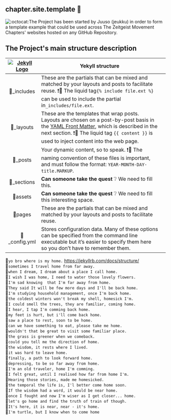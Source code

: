 ## chapter.site.template 🚪 
![:octocat:](https://assets-cdn.github.com/images/icons/emoji/octocat.png ":octocat:")The Project has been started by Juuso (jeukku) in order to form a template example that could be used across The Zeitgeist Movement Chapters' websites hosted on any GitHub Repository.

## The Project's main structure description

| [![Jekyll Logo](http://u.cubeupload.com/boqsc/jekyllsmall.png)](https://jekyllrb.com/docs/home/) | Yekyll structure  | |
|:-:|-|-|
| 📂_includes | These are the partials that can be mixed and matched by your layouts and posts to facilitate reuse. ❗️🚩 The liquid tag`{% include file.ext %}` can be used to include the partial in`_includes/file.ext`. |
| 📂_layouts | These are the templates that wrap posts. Layouts are chosen on a post-by-post basis in the [YAML Front Matter](http://127.0.0.1:4000/docs/frontmatter/), which is described in the next section. ❗️🚩 The liquid tag `{{ content }}` is used to inject content into the web page. |
| 📂_posts | Your dynamic content, so to speak. ❗️🚩 The naming convention of these files is important, and must follow the format: `YEAR-MONTH-DAY-title.MARKUP`. |
| 📂_sections | **Can someone take the quest** ❔ We need to fill this. |
| 📂assets | **Can someone take the quest** ❔ We need to fill this interesting space. |
| 📂pages | These are the partials that can be mixed and matched by your layouts and posts to facilitate reuse.  |
| 📄_config.yml | Stores configuration data. Many of these options can be specified from the command line executable but it’s easier to specify them here so you don’t have to remember them.
  
🐢`yo bro where is my home.` https://jekyllrb.com/docs/structure/  
🐢`sometimes I travel home from far away.`  
🐢`when I dream, I dream about a place I call home.`  
🐢`I wish I was home, I need to water those lovely flowers.`  
🐢`I'm sad knowing  that I'm far away from home.`  
🐢`They said It will be few more days and I'll be back home.`  
🐢`I'm studying household management, once I'm back home.`  
🐢`the coldest winters won't break my shell, homesick I'm.`  
🐢`I could smell the trees, they are familiar, coming home.`  
🐢`I hear, I tap I'm comming back home.`  
🐢`my feet is hurt, but i'll come back home.`  
🐢`saw a place to rest, soon to be home.`  
🐢`can we have something to eat, please take me home.`  
🐢`wouldn't that be great to visit some familiar place.`  
🐢`the grass is greener when we comeback.`  
🐢`could you tell me the direction of home.`  
🐢`the wisdom, it rests where I lived.`  
🐢`it was hard to leave home.`  
🐢`finally, a path to look forward home.`  
🐢`depressing, to be so far away from home.`  
🐢`I'm an old traveler, home I'm comming.`  
🐢`I felt great, until I realised how far from home I'm.`  
🐢`Hearing those stories, made me homesicked.`  
🐢`the temporal the life is, I'l better come home soon.`  
🐢`If the wisdom had a word, it would be near home.`  
🐢`once I fought and now I'm wiser as I get closer... home.`  
🐢`let's go home and find the truth of train of though.`  
🐢`It's here, it is near, near - it's home.`  
🐢`I'm turtle, but I know when to come home`  
  
